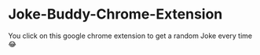# Joke-Buddy-Chrome-Extension
You click on this google chrome extension to get a random Joke every time 😂
